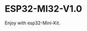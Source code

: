 # ESP32-MI32-V1.0                                                                         
Enjoy with esp32-Mini-Kit.
